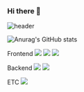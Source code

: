 ### Hi there 👋

![header](https://capsule-render.vercel.app/api?type=Waving&color=auto&height=300&section=header&text=안녕하세요%20이정훈입니다.&fontSize=60&fontColor=eeeeee)


![Anurag's GitHub stats](https://github-readme-stats.vercel.app/api?username=gns14585&show_icons=true&theme=radical)

Frontend
<img src="https://img.shields.io/badge/react?style=for-the-badge&logo=react&logoColor=#61DAFB"/> <img src="https://img.shields.io/badge/HTML5-E34F26?style=for-the-badge&logo=html5&logoColor=FFF"/> <img src="https://img.shields.io/badge/CSS3-1572B6?style=for-the-badge&logo=css3&logoColor=FFF"/>


Backend
<img src="https://img.shields.io/badge/SpringBoot-green?style=for-the-badge&logo=springboot&logoColor=6DB33F"/> <img src="https://img.shields.io/badge/java-007396?style=for-the-badge&logo=OpenJDK&logoColor=white">

ETC
<img src="https://img.shields.io/badge/GitHub-EAEAEA?style=for-the-badge&logo=github&logoColor=000"/> 











